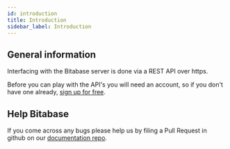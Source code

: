 ```yaml
---
id: introduction
title: Introduction
sidebar_label: Introduction
---
```


## General information

Interfacing with the Bitabase server is done via a REST API over https.

Before you can play with the API's you will need an account, so
if you don't have one already, [sign up for free](https://www.bitabase.com).

## Help Bitabase

If you come across any bugs please help us by filing a Pull Request in github
on our [documentation repo](https://www.github.com/bitabase/bitabase-documentation).
